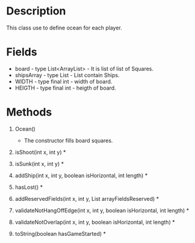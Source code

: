 # Description
This class use to define ocean for each player. 

# Fields
* board - type List<ArrayList<Square>> - It is list of list of Squares.
* shipsArray - type List<Ship> - List contain Ships.
* WIDTH - type final int - width of board.
* HEIGTH - type final int - heigth of board.

# Methods
1. Ocean()
    * The constructor fills board squares.

2. isShoot(int x, int y)
    * 

3. isSunk(int x, int y)
    * 

4. addShip(int x, int y, boolean isHorizontal, int length)
    * 

5. hasLost()
    * 

6. addReservedFields(int x, int y, List<Square> arrayFieldsReserved)
    * 

7. validateNotHangOffEdge(int x, int y, boolean isHorizontal, int length)
    * 

8. validateNotOverlap(int x, int y, boolean isHorizontal, int length)
    * 

9. toString(boolean hasGameStarted)
    * 
